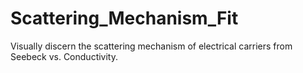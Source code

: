 # Scattering_Mechanism_Fit
Visually discern the scattering mechanism of electrical carriers from Seebeck vs. Conductivity.
